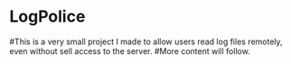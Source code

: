 # LogPolice
#This  is a very small project I made to allow users read log files remotely, even without sell access to the server.
#More content will follow.
